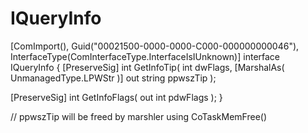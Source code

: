 # IQueryInfo

\[ComImport(),     Guid("00021500-0000-0000-C000-000000000046"),     InterfaceType(ComInterfaceType.InterfaceIsIUnknown)]     interface IQueryInfo     {         \[PreserveSig]         int GetInfoTip(             int dwFlags,             \[MarshalAs( UnmanagedType.LPWStr )] out string ppwszTip );

&#x20;       \[PreserveSig]         int GetInfoFlags( out int pdwFlags );     }

&#x20;   // ppwszTip will be freed by marshler using CoTaskMemFree()
